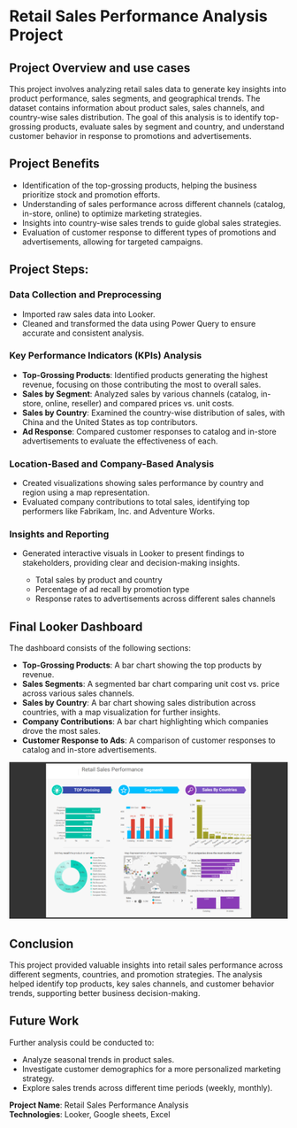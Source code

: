# Retail Sales Performance Analysis Project

## Project Overview and use cases
This project involves analyzing retail sales data to generate key insights into product performance, sales segments, and geographical trends. The dataset contains information about product sales, sales channels, and country-wise sales distribution. The goal of this analysis is to identify top-grossing products, evaluate sales by segment and country, and understand customer behavior in response to promotions and advertisements.

## Project Benefits
- Identification of the top-grossing products, helping the business prioritize stock and promotion efforts.
- Understanding of sales performance across different channels (catalog, in-store, online) to optimize marketing strategies.
- Insights into country-wise sales trends to guide global sales strategies.
- Evaluation of customer response to different types of promotions and advertisements, allowing for targeted campaigns.

## Project Steps:
### Data Collection and Preprocessing
- Imported raw sales data into Looker.
- Cleaned and transformed the data using Power Query to ensure accurate and consistent analysis.

### Key Performance Indicators (KPIs) Analysis
- **Top-Grossing Products**: Identified products generating the highest revenue, focusing on those contributing the most to overall sales.
- **Sales by Segment**: Analyzed sales by various channels (catalog, in-store, online, reseller) and compared prices vs. unit costs.
- **Sales by Country**: Examined the country-wise distribution of sales, with China and the United States as top contributors.
- **Ad Response**: Compared customer responses to catalog and in-store advertisements to evaluate the effectiveness of each.

### Location-Based and Company-Based Analysis
- Created visualizations showing sales performance by country and region using a map representation.
- Evaluated company contributions to total sales, identifying top performers like Fabrikam, Inc. and Adventure Works.

### Insights and Reporting
- Generated interactive visuals in Looker to present findings to stakeholders, providing clear and decision-making insights.

  - Total sales by product and country
  - Percentage of ad recall by promotion type
  - Response rates to advertisements across different sales channels

## Final Looker Dashboard
The dashboard consists of the following sections:
- **Top-Grossing Products**: A bar chart showing the top products by revenue.
- **Sales Segments**: A segmented bar chart comparing unit cost vs. price across various sales channels.
- **Sales by Country**: A bar chart showing sales distribution across countries, with a map visualization for further insights.
- **Company Contributions**: A bar chart highlighting which companies drove the most sales.
- **Customer Response to Ads**: A comparison of customer responses to catalog and in-store advertisements.

<img src= "https://github.com/VasanthM27/Sales-Performance-Dashboard/blob/main/Folder/Looker.png" />

## Conclusion
This project provided valuable insights into retail sales performance across different segments, countries, and promotion strategies. The analysis helped identify top products, key sales channels, and customer behavior trends, supporting better business decision-making.

## Future Work
Further analysis could be conducted to:
- Analyze seasonal trends in product sales.
- Investigate customer demographics for a more personalized marketing strategy.
- Explore sales trends across different time periods (weekly, monthly).

**Project Name**: Retail Sales Performance Analysis  
**Technologies**: Looker, Google sheets, Excel    
